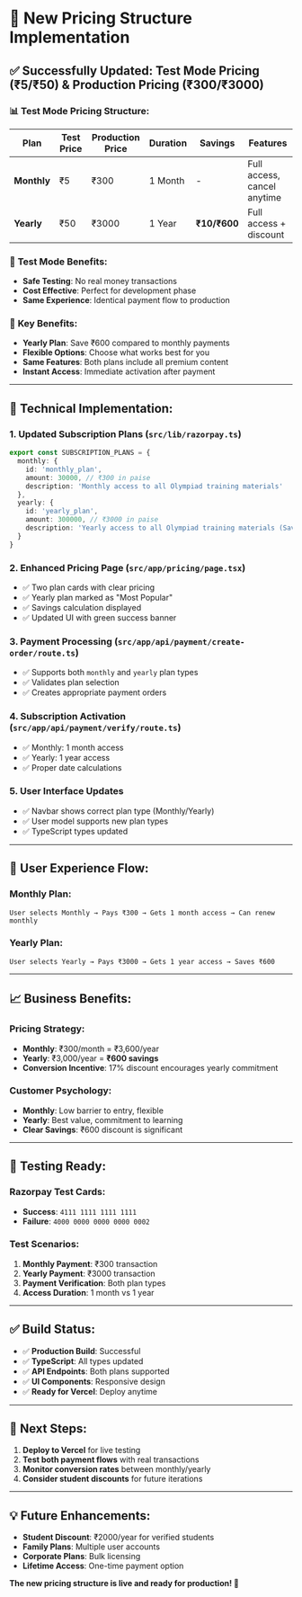 # 🎯 New Pricing Structure Implementation

## ✅ **Successfully Updated: Test Mode Pricing (₹5/₹50) & Production Pricing (₹300/₹3000)**

### 📊 **Test Mode Pricing Structure:**

| Plan | Test Price | Production Price | Duration | Savings | Features |
|------|------------|------------------|----------|---------|----------|
| **Monthly** | ₹5 | ₹300 | 1 Month | - | Full access, cancel anytime |
| **Yearly** | ₹50 | ₹3000 | 1 Year | **₹10/₹600** | Full access + discount |

### 🧪 **Test Mode Benefits:**
- **Safe Testing**: No real money transactions
- **Cost Effective**: Perfect for development phase
- **Same Experience**: Identical payment flow to production

### 🎉 **Key Benefits:**
- **Yearly Plan**: Save ₹600 compared to monthly payments
- **Flexible Options**: Choose what works best for you
- **Same Features**: Both plans include all premium content
- **Instant Access**: Immediate activation after payment

---

## 🔧 **Technical Implementation:**

### 1. **Updated Subscription Plans** (`src/lib/razorpay.ts`)
```typescript
export const SUBSCRIPTION_PLANS = {
  monthly: {
    id: 'monthly_plan',
    amount: 30000, // ₹300 in paise
    description: 'Monthly access to all Olympiad training materials'
  },
  yearly: {
    id: 'yearly_plan', 
    amount: 300000, // ₹3000 in paise
    description: 'Yearly access to all Olympiad training materials (Save ₹600!)'
  }
}
```

### 2. **Enhanced Pricing Page** (`src/app/pricing/page.tsx`)
- ✅ Two plan cards with clear pricing
- ✅ Yearly plan marked as "Most Popular"
- ✅ Savings calculation displayed
- ✅ Updated UI with green success banner

### 3. **Payment Processing** (`src/app/api/payment/create-order/route.ts`)
- ✅ Supports both `monthly` and `yearly` plan types
- ✅ Validates plan selection
- ✅ Creates appropriate payment orders

### 4. **Subscription Activation** (`src/app/api/payment/verify/route.ts`)
- ✅ Monthly: 1 month access
- ✅ Yearly: 1 year access
- ✅ Proper date calculations

### 5. **User Interface Updates**
- ✅ Navbar shows correct plan type (Monthly/Yearly)
- ✅ User model supports new plan types
- ✅ TypeScript types updated

---

## 🚀 **User Experience Flow:**

### **Monthly Plan:**
```
User selects Monthly → Pays ₹300 → Gets 1 month access → Can renew monthly
```

### **Yearly Plan:**
```
User selects Yearly → Pays ₹3000 → Gets 1 year access → Saves ₹600
```

---

## 📈 **Business Benefits:**

### **Pricing Strategy:**
- **Monthly**: ₹300/month = ₹3,600/year
- **Yearly**: ₹3,000/year = **₹600 savings**
- **Conversion Incentive**: 17% discount encourages yearly commitment

### **Customer Psychology:**
- **Monthly**: Low barrier to entry, flexible
- **Yearly**: Best value, commitment to learning
- **Clear Savings**: ₹600 discount is significant

---

## 🧪 **Testing Ready:**

### **Razorpay Test Cards:**
- **Success**: `4111 1111 1111 1111`
- **Failure**: `4000 0000 0000 0000 0002`

### **Test Scenarios:**
1. **Monthly Payment**: ₹300 transaction
2. **Yearly Payment**: ₹3000 transaction  
3. **Payment Verification**: Both plan types
4. **Access Duration**: 1 month vs 1 year

---

## ✅ **Build Status:**
- ✅ **Production Build**: Successful
- ✅ **TypeScript**: All types updated
- ✅ **API Endpoints**: Both plans supported
- ✅ **UI Components**: Responsive design
- ✅ **Ready for Vercel**: Deploy anytime

---

## 🎯 **Next Steps:**
1. **Deploy to Vercel** for live testing
2. **Test both payment flows** with real transactions
3. **Monitor conversion rates** between monthly/yearly
4. **Consider student discounts** for future iterations

---

## 💡 **Future Enhancements:**
- **Student Discount**: ₹2000/year for verified students
- **Family Plans**: Multiple user accounts
- **Corporate Plans**: Bulk licensing
- **Lifetime Access**: One-time payment option

**The new pricing structure is live and ready for production! 🚀**
